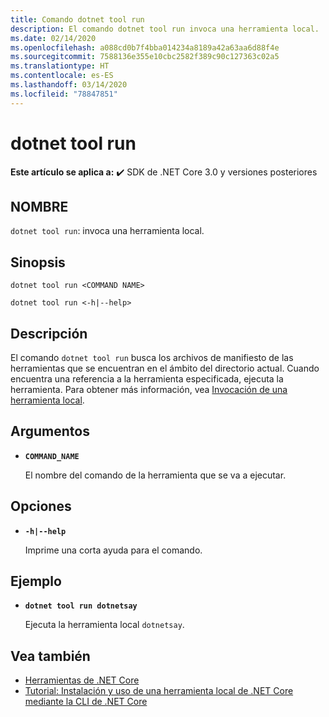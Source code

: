 ```yaml
---
title: Comando dotnet tool run
description: El comando dotnet tool run invoca una herramienta local.
ms.date: 02/14/2020
ms.openlocfilehash: a088cd0b7f4bba014234a8189a42a63aa6d88f4e
ms.sourcegitcommit: 7588136e355e10cbc2582f389c90c127363c02a5
ms.translationtype: HT
ms.contentlocale: es-ES
ms.lasthandoff: 03/14/2020
ms.locfileid: "78847851"
---
```

# <a name="dotnet-tool-run"></a>dotnet tool run

**Este artículo se aplica a:** ✔️ SDK de .NET Core 3.0 y versiones posteriores

## <a name="name"></a>NOMBRE

`dotnet tool run`: invoca una herramienta local.

## <a name="synopsis"></a>Sinopsis

```dotnetcli
dotnet tool run <COMMAND NAME>

dotnet tool run <-h|--help>
```

## <a name="description"></a>Descripción

El comando `dotnet tool run` busca los archivos de manifiesto de las herramientas que se encuentran en el ámbito del directorio actual. Cuando encuentra una referencia a la herramienta especificada, ejecuta la herramienta. Para obtener más información, vea [Invocación de una herramienta local](global-tools.md#invoke-a-local-tool).

## <a name="arguments"></a>Argumentos

- **`COMMAND_NAME`**

  El nombre del comando de la herramienta que se va a ejecutar.

## <a name="options"></a>Opciones

- **`-h|--help`**

  Imprime una corta ayuda para el comando.

## <a name="example"></a>Ejemplo

- **`dotnet tool run dotnetsay`**

  Ejecuta la herramienta local `dotnetsay`.

## <a name="see-also"></a>Vea también

- [Herramientas de .NET Core](global-tools.md)
- [Tutorial: Instalación y uso de una herramienta local de .NET Core mediante la CLI de .NET Core](local-tools-how-to-use.md)
